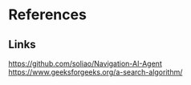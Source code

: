 # References  

## Links  
https://github.com/soliao/Navigation-AI-Agent  
https://www.geeksforgeeks.org/a-search-algorithm/  
